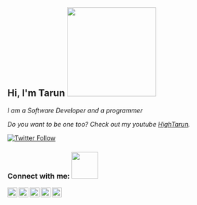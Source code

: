 <h2> Hi, I'm Tarun <img src="https://media3.giphy.com/media/qP2YwW2BpB2K0qMjMk/giphy.gif" width="200"></h2>

*I am a Software Developer and a programmer*

*Do you want to be one too? Check out my youtube [HighTarun](https://www.youtube.com/channel/UCvhdQsBjDet_5WVbIwPJYVg).*

[![Twitter Follow](https://img.shields.io/twitter/follow/hightarun?style=social)](https://twitter.com/hightarun)


### Connect with me: <img src="https://media4.giphy.com/media/l4FGz9wsqOYPV9ZxC/giphy.gif" width="60">

[<img align="left" alt="hightarun | Facebook" width="22px" src="https://cdn.jsdelivr.net/npm/simple-icons@v3/icons/facebook.svg" />][facebook]
[<img align="left" alt="hightarun | YouTube" width="22px" src="https://cdn.jsdelivr.net/npm/simple-icons@v3/icons/youtube.svg" />][youtube]
[<img align="left" alt="hightarun | Twitter" width="22px" src="https://cdn.jsdelivr.net/npm/simple-icons@v3/icons/twitter.svg" />][twitter]
[<img align="left" alt="hightarun | LinkedIn" width="22px" src="https://cdn.jsdelivr.net/npm/simple-icons@v3/icons/linkedin.svg" />][linkedin]
[<img align="left" alt="hightarun | Instagram" width="22px" src="https://cdn.jsdelivr.net/npm/simple-icons@v3/icons/instagram.svg" />][instagram]

<br />

[website]: https://fb.me/hightarun
[facebook]: https://fb.me/hightarun
[twitter]: https://twitter.com/hightarun
[youtube]: https://www.youtube.com/channel/UCvhdQsBjDet_5WVbIwPJYVg
[instagram]: https://instagram.com/hightarun
[linkedin]: https://linkedin.com/in/hightarun
